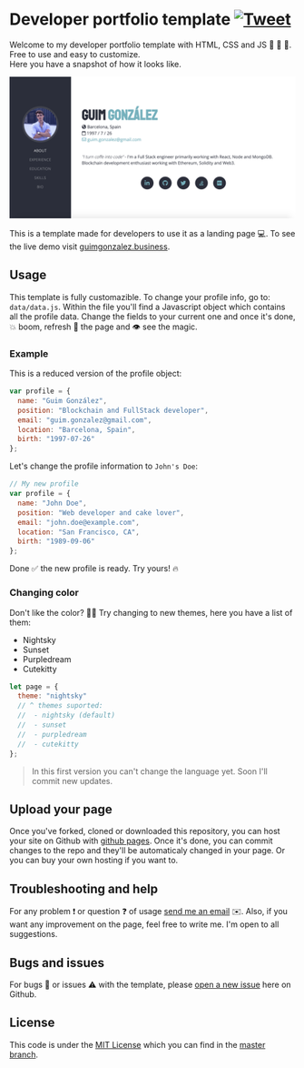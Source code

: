 # Developer portfolio template [![Tweet](https://img.shields.io/twitter/url/http/shields.io.svg?style=social)](https://twitter.com/intent/tweet?text=Create%20your%20own%20developer%20portfolio%20with%20this%20amazing%20template%20on%20Github&url=https://github.com/GuimG/dev-portfolio/&via=GuimGonzalez&hashtags=html,bootsrap,templates,css,developers,javascript)

Welcome to my developer portfolio template with HTML, CSS and JS 🚀 🚀 🚀. Free to use and easy to customize.  
Here you have a snapshot of how it looks like.

![Developer portfolio snapshot - Guim González](img/snapshot.png)

This is a template made for developers to use it as a landing page 💻. To see the live demo visit [guimgonzalez.business](https://guimgonzalez.business).

## Usage

This template is fully customazible. To change your profile info, go to: `data/data.js`.
Within the file you'll find a Javascript object which contains all the profile data. Change the fields to your current one and once it's done, 💥 boom, refresh 🔁 the page and 👁 see the magic.

### Example

This is a reduced version of the profile object:

```javascript
var profile = {
  name: "Guim González",
  position: "Blockchain and FullStack developer",
  email: "guim.gonzalez@gmail.com",
  location: "Barcelona, Spain",
  birth: "1997-07-26"
};
```

Let's change the profile information to `John's Doe`:

```javascript
// My new profile
var profile = {
  name: "John Doe",
  position: "Web developer and cake lover",
  email: "john.doe@example.com",
  location: "San Francisco, CA",
  birth: "1989-09-06"
};
```

Done ✅ the new profile is ready. Try yours! 🔥

### Changing color

Don't like the color? 👨‍🎨 Try changing to new themes, here you have a list of them:

- Nightsky
- Sunset
- Purpledream
- Cutekitty

```javascript
let page = {
  theme: "nightsky"
  // ^ themes suported:
  //  - nightsky (default)
  //  - sunset
  //  - purpledream
  //  - cutekitty
};
```

> In this first version you can't change the language yet. Soon I'll commit new updates.

## Upload your page

Once you've forked, cloned or downloaded this repository, you can host your site on Github with [github pages](https://pages.github.com/). Once it's done, you can commit changes to the repo and they'll be automaticaly changed in your page. Or you can buy your own hosting if you want to.

## Troubleshooting and help

For any problem ❗️ or question ❓ of usage [send me an email](mailto:guim.gonzalez@gmail.com) ✉️.
Also, if you want any improvement on the page, feel free to write me. I'm open to all suggestions.

## Bugs and issues

For bugs 🐛 or issues ⚠️ with the template, please [open a new issue](https://github.com/GuimG/dev-portfolio/issues) here on Github.

## License

This code is under the [MIT License](https://opensource.org/licenses/MIT) which you can find in the [master branch](https://github.com/GuimG/dev-portfolio/blob/master/LICENSE).
